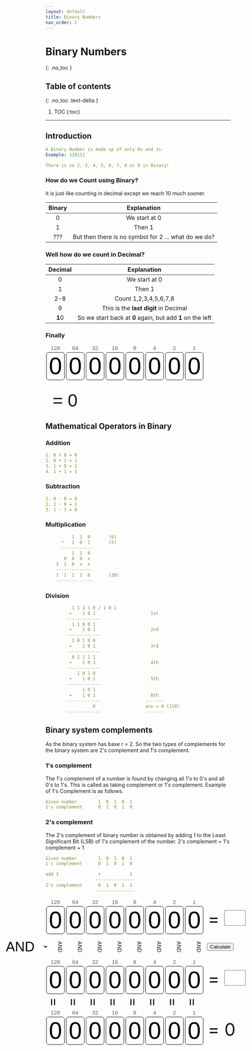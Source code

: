 ```yaml
---
layout: default
title: Binary Numbers
nav_order: 2
---
```


# Binary Numbers
{: .no_toc }


## Table of contents
{: .no_toc .text-delta }

1. TOC
{:toc}

---


## Introduction

```yaml
A Binary Number is made up of only 0s and 1s.
Example: 110111

There is no 2, 3, 4, 5, 6, 7, 8 or 9 in Binary!
```

### How do we Count using Binary?
It is just like counting in decimal except we reach 10 much sooner.



| Binary       | Explanation       |
|:------------:|:-----------------:|
| 0            | We start at 0     |
| 1            | Then 1            |
| ???          | But then there is no symbol for 2 ... what do we do?  |


<h3>Well how do we count in Decimal?</h3>

| Decimal       | Explanation            |
|:-------------:|:----------------------:|
| 0            | We start at 0          |
| 1            | Then 1                 |
| 2-8          | Count 1,2,3,4,5,6,7,8  |
| 9            | This is the **last digit** in Decimal|
|**1**0        | So we start back at **0** again, but add **1** on the left|

<h3>Finally</h3>

<div id="binary">
<div class="column"><div class="column_heading">128</div><div id="7c" class="bit" onClick="toggle_bit1(7);">0</div></div>
<div class="column"><div class="column_heading">64</div><div id="6c" class="bit" onClick="toggle_bit1(6);">0</div></div>
<div class="column"><div class="column_heading">32</div><div id="5c" class="bit" onClick="toggle_bit1(5);">0</div></div>
<div class="column"><div class="column_heading">16</div><div id="4c" class="bit" onClick="toggle_bit1(4);">0</div></div>
<div class="column"><div class="column_heading">8</div><div id="3c" class="bit" onClick="toggle_bit1(3);">0</div></div>
<div class="column"><div class="column_heading">4</div><div id="2c" class="bit" onClick="toggle_bit1(2);">0</div></div>
<div class="column"><div class="column_heading">2</div><div id="1c" class="bit" onClick="toggle_bit1(1);">0</div></div>
<div class="column"><div class="column_heading">1</div><div id="0c" class="bit" onClick="toggle_bit1(0);">0</div></div>
<div id="decimal">= 0</div>
</div><br style="clear:left">



## Mathematical Operators in Binary

### Addition

```yaml 
1. 0 + 0 = 0
2. 0 + 1 = 1
3. 1 + 0 = 1
4. 1 + 1 = 1
```

### Subtraction

```yaml
1. 0 - 0 = 0
2. 1 - 0 = 1
3. 1 - 1 = 0
```

### Multiplication

```yaml
          1  1  0       (6)
      *   1  0  1       (5)
      ------------
          1  1  0 
       0  0  0  x
    1  1  0  x  x
    --------------
    1  1  1  1  0       (30)
    --------------   
```

### Division

```yaml
          1 1 1 1 0 / 1 0 1
         -    1 0 1                     1st 
        -------------
          1 1 0 0 1
         -    1 0 1                     2nd
        -------------
          1 0 1 0 0
         -    1 0 1                     3rd
        -------------
          0 1 1 1 1
         -    1 0 1                     4th
        -------------
            1 0 1 0
         -    1 0 1                     5th
        -------------
              1 0 1
         -    1 0 1                     6th 
        -------------                 -------
                  0                   ans = 6 (110)
        -------------                 -------
```

## Binary system complements

As the binary system has base r = 2. So the two types of complements for the binary system are 2's complement and 1's complement.


### 1's complement

The 1's complement of a number is found by changing all 1's to 0's and all 0's to 1's. This is called as taking complement or 1's complement. Example of 1's Complement is as follows.

```yaml
Given number        1  0  1  0  1
1's complement      0  1  0  1  0 
```
### 2's complement

The 2's complement of binary number is obtained by adding 1 to the Least Significant Bit (LSB) of 1's complement of the number.
2's complement = 1's complement + 1


```yaml
Given number        1  0  1  0  1
1's complement      0  1  0  1  0 

add 1               +           1
                   ---------------
2's complement      0  1  0  1  1             
                   --------------- 

```

<div id="container">
<div class="binary">
<div class="column"><div class="column_heading">128</div><div id="7" class="bit" onClick="toggle_bit(7);">0</div></div>
<div class="column"><div class="column_heading">64</div><div id="6" class="bit" onClick="toggle_bit(6);">0</div></div>
<div class="column"><div class="column_heading">32</div><div id="5" class="bit" onClick="toggle_bit(5);">0</div></div>
<div class="column"><div class="column_heading">16</div><div id="4" class="bit" onClick="toggle_bit(4);">0</div></div>
<div class="column"><div class="column_heading">8</div><div id="3" class="bit" onClick="toggle_bit(3);">0</div></div>
<div class="column"><div class="column_heading">4</div><div id="2" class="bit" onClick="toggle_bit(2);">0</div></div>
<div class="column"><div class="column_heading">2</div><div id="1" class="bit" onClick="toggle_bit(1);">0</div></div>
<div class="column"><div class="column_heading">1</div><div id="0" class="bit" onClick="toggle_bit(0);">0</div></div>
<div class="decimal">= <input type="text" id="value_A" onInput="set_bits();" size="3" maxlength="3"></div>
</div><br style="clear: left">
<div id="operators"><select id="operator" onChange="change_operator();">
  <option value="AND">AND</option>
  <option value="OR"> OR</option>
  <option value="EOR">EOR</option>
</select>
<div class="opcol">AND</div>
<div class="opcol">AND</div>
<div class="opcol">AND</div>
<div class="opcol">AND</div>
<div class="opcol">AND</div>
<div class="opcol">AND</div>
<div class="opcol">AND</div>
<div class="opcol">AND</div>
</div><input type="button" value="Calculate" onClick="set_bits();" class="ok" style="margin-top: 22px"><br style="clear: left">
<div class="binary">
<div class="column"><div class="column_heading">128</div><div id="15" class="bit" onClick="toggle_bit(15);">0</div></div>
<div class="column"><div class="column_heading">64</div><div id="14" class="bit" onClick="toggle_bit(14);">0</div></div>
<div class="column"><div class="column_heading">32</div><div id="13" class="bit" onClick="toggle_bit(13);">0</div></div>
<div class="column"><div class="column_heading">16</div><div id="12" class="bit" onClick="toggle_bit(12);">0</div></div>
<div class="column"><div class="column_heading">8</div><div id="11" class="bit" onClick="toggle_bit(11);">0</div></div>
<div class="column"><div class="column_heading">4</div><div id="10" class="bit" onClick="toggle_bit(10);">0</div></div>
<div class="column"><div class="column_heading">2</div><div id="9" class="bit" onClick="toggle_bit(9);">0</div></div>
<div class="column"><div class="column_heading">1</div><div id="8" class="bit" onClick="toggle_bit(8);">0</div></div>
<div class="decimal">= <input type="text" id="value_B" onInput="set_bits();" size="3" maxlength="3"></div>
</div><br style="clear: left">
<div class="binary">
<div class="opeq">=</div>
<div class="opeq">=</div>
<div class="opeq">=</div>
<div class="opeq">=</div>
<div class="opeq">=</div>
<div class="opeq">=</div>
<div class="opeq">=</div>
<div class="opeq">=</div>
</div><br style="clear: left">
<div class="binary">
<div class="column"><div class="column_heading">128</div><div id="23" class="bit">0</div></div>
<div class="column"><div class="column_heading">64</div><div id="22" class="bit">0</div></div>
<div class="column"><div class="column_heading">32</div><div id="21" class="bit">0</div></div>
<div class="column"><div class="column_heading">16</div><div id="20" class="bit">0</div></div>
<div class="column"><div class="column_heading">8</div><div id="19" class="bit">0</div></div>
<div class="column"><div class="column_heading">4</div><div id="18" class="bit">0</div></div>
<div class="column"><div class="column_heading">2</div><div id="17" class="bit">0</div></div>
<div class="column"><div class="column_heading">1</div><div id="16" class="bit">0</div></div>
<div id="result">= 0</div>
</div>
</div>




<style>
#binary			{width: 100%;}
#decimal		{font-family: Arial, Helvetica, sans-serif; float: left; font-size: 5vw; width: 21vw; margin: 2.7vw 0 0 2vw; float: left}
.column_heading	{font-size: 1.6vw; color: #666666}
.binary			{width: 620px; margin: auto}
#container		{width: 560px; display: block; margin: auto; margin-bottom :30px}
#too_big		{display: none; font-style: italic; clear: left}
#operators		{width: 680px; margin: auto; margin-left: -20%}
.decimal		{font-size: 48px; width: 160px; font-size:48px; margin: 25px 0 0 10px; float:left}
#result			{font-size: 48px; width: 160px; margin: 25px 0 0 10px; float:left}
.column			{font-family: Arial, Helvetica, sans-serif; float: left; text-align: center; width: 54px}
.opcol			{float: left; text-align: center; width: 54px; height: 45px; padding-top: 20px; vertical-align:middle; -webkit-transform: rotate(90deg); -moz-transform: rotate(90deg); -o-transform:rotate(90deg); -ms-transform:rotate(90deg)}
.opeq			{float: left; text-align: center; padding-bottom: 10px; width: 54px; height: 30px; font-size: 38px; -webkit-transform: rotate(90deg); -moz-transform: rotate(90deg); -o-transform:rotate(90deg); -ms-transform:rotate(90deg)}
.bit			{font-size: 64px; background-color: #FFFFFF; color:#000000; border-radius: 7px; margin: 2px; border: 1px solid black}
#operator		{display: inline;  background: transparent; border: 0; font-size: 37px; width: 120px; margin: auto; float: left; margin-top: 11px}
#value_A, #value_B	{font-size: 32px; width: 58px; vertical-align: top; padding-top: 0px; margin-top: 6px}
@media screen and (max-width: 720px) {
	#container	{display: none}
	#too_big	{display: block}
}
</style>



<script type="text/javascript">
<!--
var bit1 = new Array(8);
var bit1_display = new Array(2);
bit1_display[false] = "0";
bit1_display[true] = "1";

function toggle_bit1(column)
{
	var decimal1 = 0;
	document.getElementById(column+"c").innerHTML = bit1_display[bit1[column] = !bit1[column]];
	for(var i=0; i < 8; i++)
	{
		if(bit1[i]) { decimal1 = decimal1 + Math.pow(2, i); }
	}
	document.getElementById("decimal").innerHTML = " = " + decimal1;
}



var bit = new Array(16);
var bit_display = new Array(2);
bit_display[false] = "0";
bit_display[true] = "1";

function set_bits()
{
	if(isNaN(document.getElementById("value_A").value) || document.getElementById("value_A").value > 255 || document.getElementById("value_A").value < 0 || isNaN(document.getElementById("value_B").value) || document.getElementById("value_B").value < 0 || document.getElementById("value_B").value > 255)
	{
		alert("Only numbers between 0 and 255 can be entered.");
	}
	else
	{
		for(var i=0; i < 8; i++)
		{
			if((document.getElementById("value_A").value&Math.pow(2,i))>0) { bit_value = true; } else { bit_value = false; }
			document.getElementById(i).innerHTML = bit_display[bit[i] = bit_value];
			if((document.getElementById("value_B").value&Math.pow(2,i))>0) { bit_value = true; } else { bit_value = false; }
			document.getElementById(i+8).innerHTML = bit_display[bit[i+8] = bit_value];
		}
		do_bitwise();
	}
}

function toggle_bit(column)
{
	var decimal = 0;
	document.getElementById(column).innerHTML = bit_display[bit[column] = !bit[column]];
	for(var i=0; i < 16; i++)
	{
		if(bit[i]) { decimal = decimal + Math.pow(2, i); }
	}
	document.getElementById("value_A").value = decimal&255;
	document.getElementById("value_B").value = Math.floor(decimal/256);
	do_bitwise();
}

function change_operator()
{
	var ops = document.getElementsByClassName("opcol");
	for (var i=0; i < ops.length; i++)
	{
		ops[i].innerHTML = document.getElementById("operator").value;
	}
	do_bitwise();
}

function do_bitwise()
{
	var decimal = 0;
	var bit_value;
	
	for(var i=0; i < 8; i++)
	{
		switch(document.getElementById("operator").value)
		{
			case "AND":
			bit_value = bit[i]&bit[i+8];
			break;
			case "OR":
			bit_value = bit[i]|bit[i+8];
			break;
			default:
			bit_value = (bit[i]!=bit[i+8]);
		}

		document.getElementById(i+16).innerHTML = bit_display[bit_value==true];
		if(bit_value) { decimal = decimal + Math.pow(2, i); }
	}
	document.getElementById("result").innerHTML = " = " + decimal;
}
function disableSelection(target)
{
	if(typeof target.onselectstart!="undefined") //IE route
		target.onselectstart=function(){return false;}
	else if(typeof target.style.MozUserSelect!="undefined") //Firefox route
		target.style.MozUserSelect="none";
	else //All other route (ie: Opera)
		target.onmousedown=function(){return false;}
	target.style.cursor = "default";
}
//-->
</script>
